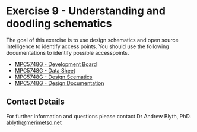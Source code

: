 # Exercise 9 - Understanding and doodling schematics

The goal of this exercise is to use design schematics and open source intelligence to identify access points. You should use the following documentations to identify possible accesspoints.

* [MPC5748G - Development Board](https://github.com/Merimetso-Code/EmbeddedAutomotiveSecurity/blob/main/DEVKIT-MPC5748G-BD.jpg)
* [MPC5748G - Data Sheet](https://github.com/Merimetso-Code/EmbeddedAutomotiveSecurity/blob/main/MPC5748G.pdf)
* [MPC5748G - Design Scematics]()
* [MPC5748G - Design Documentation]()

## Contact Details

For further information and questions please contact Dr Andrew Blyth, PhD. <ablyth@merimetso.net>
